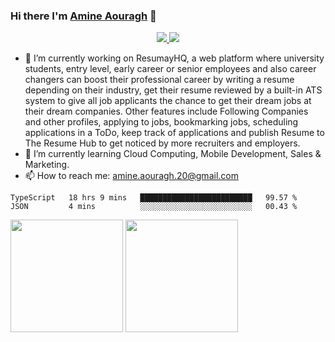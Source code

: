 ### Hi there I'm [Amine Aouragh](https://www.github.com/AmineAouragh) 👋

<p align="center">
  <a href="http://twitter.com/AmineAouraghOne">
    <img src="https://img.shields.io/twitter/follow/AmineAouraghOne?label=Twitter&logo=twitter&style=for-the-badge" />
  </a>
  <a href="https://www.linkedin.com/in/amineaouragh/">
    <img src="https://img.shields.io/badge/LinkedIn-239-blue?label=LinkedIn&logo=LinkedIn&style=for-the-badge" />
  </a>
</p>

<!--
**AmineAouragh/AmineAouragh** is a ✨ _special_ ✨ repository because its `README.md` (this file) appears on your GitHub profile.

Here are some ideas to get you started:

- 🔭 I’m currently working on ResumayHQ, a web platform where university students, entry level, early career or senior employees and also career changers can boost their professional career by writing a resume depending on their industry, get their resume reviewed by a built-in ATS system to give all job applicants the chance to get their dream jobs at their dream companies. Other features include Following Companies and other profiles, applying to jobs, bookmarking jobs, scheduling applications in a ToDo, keep track of applications and publish Resume to The Resume Hub to get noticed by more recruiters and employers.
- 🌱 I’m currently learning Cloud Computing, Mobile Development, Sales & Marketing.
- 👯 I’m looking to collaborate on ...
- 🤔 I’m looking for help with ...
- 💬 Ask me about ...
- 😄 Pronouns: ...
- ⚡ Fun fact: ...
-->

- 🔭 I’m currently working on ResumayHQ, a web platform where university students, entry level, early career or senior employees and also career changers can boost their professional career by writing a resume depending on their industry, get their resume reviewed by a built-in ATS system to give all job applicants the chance to get their dream jobs at their dream companies. Other features include Following Companies and other profiles, applying to jobs, bookmarking jobs, scheduling applications in a ToDo, keep track of applications and publish Resume to The Resume Hub to get noticed by more recruiters and employers.
- 🌱 I’m currently learning Cloud Computing, Mobile Development, Sales & Marketing.
- 📫 How to reach me: amine.aouragh.20@gmail.com

<!--START_SECTION:waka-->
```text
TypeScript   18 hrs 9 mins   █████████████████████████   99.57 % 
JSON         4 mins          ░░░░░░░░░░░░░░░░░░░░░░░░░   00.43 % 
```
<!--END_SECTION:waka-->

<img height="180em" src="https://github-readme-stats.vercel.app/api/top-langs?username=AmineAouragh&theme=synthwave&&count_private=true&include_all_commits=true" />

<img height="180em" src="https://github-readme-stats.vercel.app/api?username=AmineAouragh&show_icons=true&hide_border=true&&count_private=true&include_all_commits=true" />



